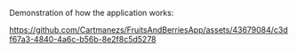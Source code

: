 Demonstration of how the application works:

https://github.com/Cartmanezs/FruitsAndBerriesApp/assets/43679084/c3df67a3-4840-4a6c-b56b-8e2f8c5d5278

